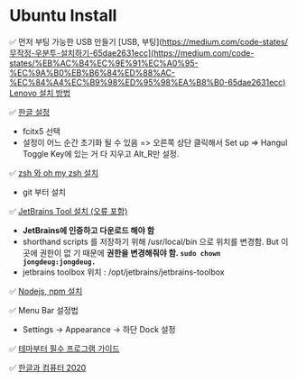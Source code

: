 # Ubuntu Install

✅ 먼저 부팅 가능한 USB 만들기
[USB, 부팅](https://medium.com/code-states/무작정-우분투-설치하기-65dae2631ecc](https://medium.com/code-states/%EB%AC%B4%EC%9E%91%EC%A0%95-%EC%9A%B0%EB%B6%84%ED%88%AC-%EC%84%A4%EC%B9%98%ED%95%98%EA%B8%B0-65dae2631ecc)
[Lenovo 설치 방법](https://download.lenovo.com/pccbbs/thinkcentre_pdf/ts_p360_ubuntu_22.04_lts_installation_guide.pdf)

✅ [한글 설정](https://osg.kr/archives/913)   
- fcitx5 선택
- 설정이 어느 순간 초기화 될 수 있음 =>  오른쪽 상단 클릭해서 Set up => Hangul Toggle Key에 있는 거 다 지우고 Alt_R만 설정.

✅ [zsh 와 oh my zsh 설치](https://guiyomi.tistory.com/114)
- git 부터 설치

✅ [JetBrains Tool 설치 (오류 포함)](https://askubuntu.com/questions/1410885/how-to-install-jetbrains-toolbox-in-ubuntu-22-04-lts) 
- **JetBrains에 인증하고 다운로드 해야 함**
- shorthand scripts 를 저장하기 위해 /usr/local/bin 으로 위치를 변경함. But 이곳에 권한이 없 기 때문에 **권한을 변경해줘야 함. `sudo chown jongdeug:jongdeug.`**
- jetbrains toolbox 위치 : /opt/jetbrains/jetbrains-toolbox

✅ [Nodejs, npm 설치](https://jjeongil.tistory.com/2106)

✅ Menu Bar 설정법
- Settings -> Appearance -> 하단 Dock 설정

✅ [테마부터 필수 프로그램 가이드](https://ingu627.github.io/tips/ubuntu2204/)

✅ [한글과 컴퓨터 2020](https://nooree.com/74)



